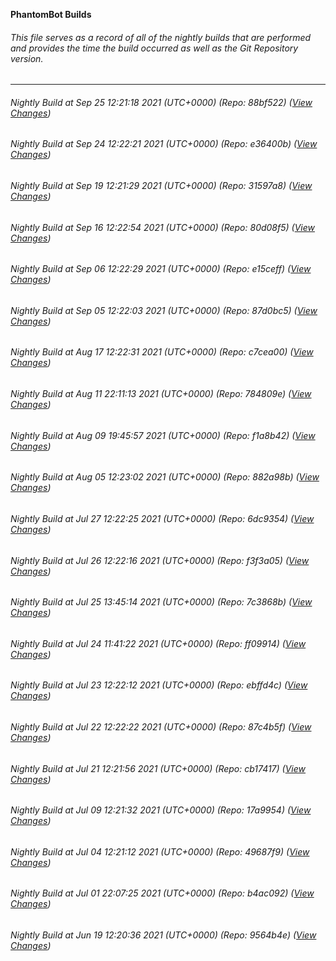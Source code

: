 **PhantomBot Builds**

###### This file serves as a record of all of the nightly builds that are performed and provides the time the build occurred as well as the Git Repository version.
-------------------------------------------------------------------------------------------------------------
###### Nightly Build at Sep 25 12:21:18 2021 (UTC+0000) (Repo: 88bf522) ([View Changes](https://github.com/PhantomBot/PhantomBot/compare/e36400b...88bf522))
###### Nightly Build at Sep 24 12:22:21 2021 (UTC+0000) (Repo: e36400b) ([View Changes](https://github.com/PhantomBot/PhantomBot/compare/31597a8...e36400b))
###### Nightly Build at Sep 19 12:21:29 2021 (UTC+0000) (Repo: 31597a8) ([View Changes](https://github.com/PhantomBot/PhantomBot/compare/80d08f5...31597a8))
###### Nightly Build at Sep 16 12:22:54 2021 (UTC+0000) (Repo: 80d08f5) ([View Changes](https://github.com/PhantomBot/PhantomBot/compare/e15ceff...80d08f5))
###### Nightly Build at Sep 06 12:22:29 2021 (UTC+0000) (Repo: e15ceff) ([View Changes](https://github.com/PhantomBot/PhantomBot/compare/87d0bc5...e15ceff))
###### Nightly Build at Sep 05 12:22:03 2021 (UTC+0000) (Repo: 87d0bc5) ([View Changes](https://github.com/PhantomBot/PhantomBot/compare/c7cea00...87d0bc5))
###### Nightly Build at Aug 17 12:22:31 2021 (UTC+0000) (Repo: c7cea00) ([View Changes](https://github.com/PhantomBot/PhantomBot/compare/784809e...c7cea00))
###### Nightly Build at Aug 11 22:11:13 2021 (UTC+0000) (Repo: 784809e) ([View Changes](https://github.com/PhantomBot/PhantomBot/compare/f1a8b42...784809e))
###### Nightly Build at Aug 09 19:45:57 2021 (UTC+0000) (Repo: f1a8b42) ([View Changes](https://github.com/PhantomBot/PhantomBot/compare/882a98b...f1a8b42))
###### Nightly Build at Aug 05 12:23:02 2021 (UTC+0000) (Repo: 882a98b) ([View Changes](https://github.com/PhantomBot/PhantomBot/compare/6dc9354...882a98b))
###### Nightly Build at Jul 27 12:22:25 2021 (UTC+0000) (Repo: 6dc9354) ([View Changes](https://github.com/PhantomBot/PhantomBot/compare/f3f3a05...6dc9354))
###### Nightly Build at Jul 26 12:22:16 2021 (UTC+0000) (Repo: f3f3a05) ([View Changes](https://github.com/PhantomBot/PhantomBot/compare/7c3868b...f3f3a05))
###### Nightly Build at Jul 25 13:45:14 2021 (UTC+0000) (Repo: 7c3868b) ([View Changes](https://github.com/PhantomBot/PhantomBot/compare/ff09914...7c3868b))
###### Nightly Build at Jul 24 11:41:22 2021 (UTC+0000) (Repo: ff09914) ([View Changes](https://github.com/PhantomBot/PhantomBot/compare/ebffd4c...ff09914))
###### Nightly Build at Jul 23 12:22:12 2021 (UTC+0000) (Repo: ebffd4c) ([View Changes](https://github.com/PhantomBot/PhantomBot/compare/87c4b5f...ebffd4c))
###### Nightly Build at Jul 22 12:22:22 2021 (UTC+0000) (Repo: 87c4b5f) ([View Changes](https://github.com/PhantomBot/PhantomBot/compare/cb17417...87c4b5f))
###### Nightly Build at Jul 21 12:21:56 2021 (UTC+0000) (Repo: cb17417) ([View Changes](https://github.com/PhantomBot/PhantomBot/compare/17a9954...cb17417))
###### Nightly Build at Jul 09 12:21:32 2021 (UTC+0000) (Repo: 17a9954) ([View Changes](https://github.com/PhantomBot/PhantomBot/compare/49687f9...17a9954))
###### Nightly Build at Jul 04 12:21:12 2021 (UTC+0000) (Repo: 49687f9) ([View Changes](https://github.com/PhantomBot/PhantomBot/compare/b4ac092...49687f9))
###### Nightly Build at Jul 01 22:07:25 2021 (UTC+0000) (Repo: b4ac092) ([View Changes](https://github.com/PhantomBot/PhantomBot/compare/9564b4e...b4ac092))
###### Nightly Build at Jun 19 12:20:36 2021 (UTC+0000) (Repo: 9564b4e) ([View Changes](https://github.com/PhantomBot/PhantomBot/compare/1eb5237...9564b4e))
